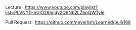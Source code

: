 Lecture : https://www.youtube.com/playlist?list=PLVNY1HnUlO26Igldy2Q6Nb2LZbpQWTyle

Pull Request : https://github.com/neverlish/Learned/pull/168
